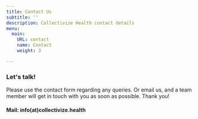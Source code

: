 ```yaml
---
title: Contact Us
subtitle: ''
description: Collectivize Health contact details
menu:
  main:
    URL: contact
    name: Contact
    weight: 3

---
```

### Let's talk!

Please use the contact form regarding any queries. Or email us, and a team member will get in touch with you as soon as possible. Thank you!

#### **Mail: info(at)collectivize.health**